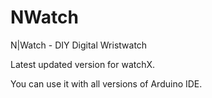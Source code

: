 # NWatch
N|Watch - DIY Digital Wristwatch

Latest updated version for watchX.

You can use it with all versions of Arduino IDE. 

